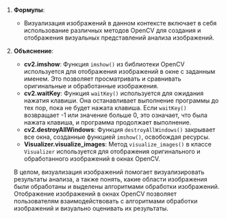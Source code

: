 1. **Формулы**:
    
    - Визуализация изображений в данном контексте включает в себя использование различных методов OpenCV для создания и отображения визуальных представлений анализа изображений.
2. **Объяснение**:
    
    - **cv2.imshow**: Функция `imshow()` из библиотеки OpenCV используется для отображения изображений в окне с заданным именем. Это позволяет просматривать и сравнивать оригинальные и обработанные изображения.
    - **cv2.waitKey**: Функция `waitKey()` используется для ожидания нажатия клавиши. Она останавливает выполнение программы до тех пор, пока не будет нажата клавиша. Если `waitKey()` возвращает -1 или значение больше 0, это означает, что была нажата клавиша, и программа продолжает выполнение.
    - **cv2.destroyAllWindows**: Функция `destroyAllWindows()` закрывает все окна, созданные функцией `imshow()`, освобождая ресурсы.
    - **Visualizer.visualize_images**: Метод `visualize_images()` в классе `Visualizer` используется для отображения оригинального и обработанного изображений в окнах OpenCV.
    
    В целом, визуализация изображений помогает визуализировать результаты анализа, а также понять, какие области изображения были обработаны и выделены алгоритмами обработки изображений. Отображение изображений в окнах OpenCV позволяет пользователям взаимодействовать с алгоритмами обработки изображений и визуально оценивать их результаты.